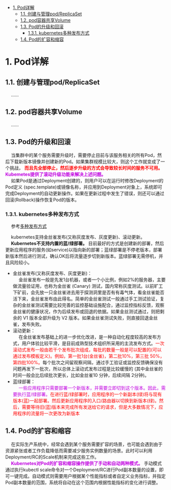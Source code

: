 

<!-- TOC -->

- [1. Pod详解](#1-pod详解)
    - [1.1. 创建与管理pod/ReplicaSet](#11-创建与管理podreplicaset)
    - [1.2. pod容器共享Volume](#12-pod容器共享volume)
    - [1.3. Pod的升级和回滚](#13-pod的升级和回滚)
        - [1.3.1. kubernetes多种发布方式](#131-kubernetes多种发布方式)
    - [1.4. Pod的扩容和缩容](#14-pod的扩容和缩容)

<!-- /TOC -->

# 1. Pod详解  
## 1.1. 创建与管理pod/ReplicaSet
&emsp; ......
<!-- 

k8s笔记二(pod资源的创建与管理)
https://blog.csdn.net/dayi_123/article/details/88683870
k8s创建资源的两种方式、访问pod
https://blog.csdn.net/PpikachuP/article/details/89674578
Kubernetes学习笔记——k8s创建Pod和ReplicaSet的工作流程
https://blog.csdn.net/weixin_38070561/article/details/82706973
K8S：创建pod资源两种方式： kubectl命令 && yaml文件
https://blog.csdn.net/weixin_45691464/article/details/106006125
-->

## 1.2. pod容器共享Volume
&emsp; ......

## 1.3. Pod的升级和回滚  
&emsp; 当集群中的某个服务需要升级时，需要停止目前与该服务相关的所有Pod，然后下载新版本镜像并创建新的Pod。如果集群规模比较大，则这个工作就变成了一个挑战， **<font color = "red">而且先全部停止，然后逐步升级的方式会导致较长时间的服务不可用。</font>** **<font color = "clime">Kubemetes提供了滚动升级功能来解决上述问题。</font>**   
&emsp; 如果Pod是通过Deployment创建的，则用户可以在运行时修改Deployment的Pod定义 (spec.template)或镜像名称，并应用到Deployment对象上，系统即可完成Deployment的自动更新操作。如果在更新过程中发生了错误，则还可以通过回滚(Rollback)操作恢复Pod的版本。  

### 1.3.1. kubernetes多种发布方式  
<!-- 
k8s中蓝绿部署、金丝雀发布、滚动更新汇总 
https://mp.weixin.qq.com/s?__biz=MzU0NjEwMTg4Mg==&mid=2247484195&idx=1&sn=b841f2ea305acfa2996a667d4ff4d99e&chksm=fb638c36cc140520e6905db5923afe163d7babb5d9eb6c5e8045a795c37b33a2a2e5541e3efd&scene=21#wechat_redirect
-->
&emsp; 参考[多种发布方式](/docs/system/publishe.md)  

&emsp; kubernetes支持金丝雀发布(又称灰度发布、灰度更新)、滚动更新。  
&emsp; **<font coclor = "clime">Kubernetes不支持内置的蓝/绿部署。</font>** 目前最好的方式是创建新的部署，然后更新应用程序的服务(如service)以指向新的部署；蓝绿部署是不停老版本，部署新版本然后进行测试，确认OK后将流量逐步切到新版本。蓝绿部署无需停机，并且风险较小。  


* 金丝雀发布(又称灰度发布、灰度更新)：  
&emsp; 金丝雀发布一般是先发1台机器，或者一个小比例，例如2%的服务器，主要做流量验证用，也称为金丝雀 (Canary) 测试，国内常称灰度测试。以前旷工下矿前，会先放一只金丝雀进去用于探测洞里是否有有毒气体，看金丝雀能否活下来，金丝雀发布由此得名。简单的金丝雀测试一般通过手工测试验证，复杂的金丝雀测试需要比较完善的监控基础设施配合，通过监控指标反馈，观察金丝雀的健康状况，作为后续发布或回退的依据。如果金丝测试通过，则把剩余的 V1 版本全部升级为 V2 版本。如果金丝雀测试失败，则直接回退金丝雀，发布失败。  
* 滚动更新：  
&emsp; 在金丝雀发布基础上的进一步优化改进，是一种自动化程度较高的发布方式，用户体验比较平滑，是目前成熟型技术组织所采用的主流发布方式。<font color = "red">一次滚动式发布一般由若干个发布批次组成，每批的数量一般是可以配置的(可以通过发布模板定义)。例如，第一批1台(金丝雀)，第二批10%，第三批 50%，第四批100%。</font>每个批次之间留观察间隔，通过手工验证或监控反馈确保没有问题再发下一批次，所以总体上滚动式发布过程是比较缓慢的 (其中金丝雀的时间一般会比后续批次更长，比如金丝雀10 分钟，后续间隔 2分钟)。  
* 蓝绿部署：  
&emsp; <font color = "clime">一些应用程序只需要部署一个新版本，并需要立即切到这个版本。因此，需要执行蓝/绿部署。</font><font color = "red">在进行蓝/绿部署时，应用程序的一个新副本(绿)将与现有版本(蓝)一起部署。然后更新应用程序的入口/路由器以切换到新版本(绿)。然后，需要等待旧(蓝)版本来完成所有发送给它的请求，但是大多数情况下，应用程序的流量将一次更改为新版本</font>   


## 1.4. Pod的扩容和缩容  
&emsp; 在实际生产系统中，经常会遇到某个服务需要扩容的场景，也可能会遇到由于资源紧张或者工作负载降低而需要减少服务实例数量的场景。此时可以利用Deployment/RC的Scale机制来完成这些工作。  
&emsp; **<font color = "clime">Kubernetes对Pod的扩容和缩容操作提供了手动和自动两种模式。</font>** 手动模式通过执行kubectl scale命令对一个Deployment/RC进行Pod副本数量的设置，即可一键完成。自动模式则需要用户根据某个性能指标或者自定义业务指标，并指定Pod副本数量的范围，系统将自动在这个范围内根据性能指标的变化进行调整。  